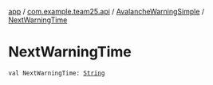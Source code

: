 [app](../../index.md) / [com.example.team25.api](../index.md) / [AvalancheWarningSimple](index.md) / [NextWarningTime](./-next-warning-time.md)

# NextWarningTime

`val NextWarningTime: `[`String`](https://kotlinlang.org/api/latest/jvm/stdlib/kotlin/-string/index.html)